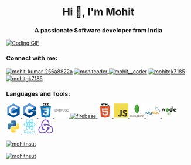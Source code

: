 <h1 align="center">Hi 👋, I'm Mohit</h1>
<h3 align="center">A passionate Software developer from India</h3>

<a href="https://tenor.com/view/code-coding-computer-gif-19684211" target="_blank">
    <img src="https://media.tenor.com/VhI7GTRnDWcAAAAC/code-coding.gif" alt="Coding GIF" height="200" width="200" />
</a>

<h3 align="left">Connect with me:</h3>
<p align="left">
<a href="https://linkedin.com/in/mohit-kumar-256a8822a" target="blank"><img align="center" src="https://raw.githubusercontent.com/rahuldkjain/github-profile-readme-generator/master/src/images/icons/Social/linked-in-alt.svg" alt="mohit-kumar-256a8822a" height="30" width="40" /></a>
<a href="https://auth.geeksforgeeks.org/user/mohitcoder/profile" target="_blank">
    <img align="center" src="https://upload.wikimedia.org/wikipedia/commons/4/43/GeeksforGeeks.svg" alt="mohitcoder" height="30" width="40" />
</a>
<a href="https://www.leetcode.com/mohit__coder" target="blank"><img align="center" src="https://raw.githubusercontent.com/rahuldkjain/github-profile-readme-generator/master/src/images/icons/Social/leet-code.svg" alt="mohit__coder" height="30" width="40" /></a>
<a href="https://www.codechef.com/users/mohitgk7185" target="_blank">
    <img align="center" src="https://img.icons8.com/color/48/000000/codechef.png" alt="mohitgk7185" height="30" width="40" />
</a>
<a href="https://codeforces.com/profile/mohitgk7185" target="_blank">
    <img align="center" src="https://raw.githubusercontent.com/rahuldkjain/github-profile-readme-generator/master/src/images/icons/Social/codeforces.svg" alt="mohitgk7185" height="30" width="40" />
</a>

</p>

<h3 align="left">Languages and Tools:</h3>
<p align="left"> <a href="https://getbootstrap.com" target="_blank" rel="noreferrer"> <img src="https://raw.githubusercontent.com/devicons/devicon/master/icons/c/c-original.svg" alt="c" width="40" height="40"/> </a> <a href="https://www.w3schools.com/cpp/" target="_blank" rel="noreferrer"> <img src="https://raw.githubusercontent.com/devicons/devicon/master/icons/cplusplus/cplusplus-original.svg" alt="cplusplus" width="40" height="40"/> </a> <a href="https://www.w3schools.com/css/" target="_blank" rel="noreferrer"> <img src="https://raw.githubusercontent.com/devicons/devicon/master/icons/css3/css3-original-wordmark.svg" alt="css3" width="40" height="40"/> </a> <a href="https://expressjs.com" target="_blank" rel="noreferrer"> <img src="https://raw.githubusercontent.com/devicons/devicon/master/icons/express/express-original-wordmark.svg" alt="express" width="40" height="40"/> </a> <a href="https://firebase.google.com/" target="_blank" rel="noreferrer"> <img src="https://www.vectorlogo.zone/logos/firebase/firebase-icon.svg" alt="firebase" width="40" height="40"/> </a> <a href="https://www.w3.org/html/" target="_blank" rel="noreferrer"> <img src="https://raw.githubusercontent.com/devicons/devicon/master/icons/html5/html5-original-wordmark.svg" alt="html5" width="40" height="40"/> </a> <a href="https://developer.mozilla.org/en-US/docs/Web/JavaScript" target="_blank" rel="noreferrer"> <img src="https://raw.githubusercontent.com/devicons/devicon/master/icons/javascript/javascript-original.svg" alt="javascript" width="40" height="40"/> </a> <a href="https://www.mongodb.com/" target="_blank" rel="noreferrer"> <img src="https://raw.githubusercontent.com/devicons/devicon/master/icons/mongodb/mongodb-original-wordmark.svg" alt="mongodb" width="40" height="40"/> </a> <a href="https://www.mysql.com/" target="_blank" rel="noreferrer"> <img src="https://raw.githubusercontent.com/devicons/devicon/master/icons/mysql/mysql-original-wordmark.svg" alt="mysql" width="40" height="40"/> </a> <a href="https://nodejs.org" target="_blank" rel="noreferrer"> <img src="https://raw.githubusercontent.com/devicons/devicon/master/icons/nodejs/nodejs-original-wordmark.svg" alt="nodejs" width="40" height="40"/> </a> <a href="https://www.python.org" target="_blank" rel="noreferrer"> <img src="https://raw.githubusercontent.com/devicons/devicon/master/icons/python/python-original.svg" alt="python" width="40" height="40"/> </a> <a href="https://reactjs.org/" target="_blank" rel="noreferrer"> <img src="https://raw.githubusercontent.com/devicons/devicon/master/icons/react/react-original-wordmark.svg" alt="react" width="40" height="40"/> </a> <a href="https://redux.js.org" target="_blank" rel="noreferrer"> <img src="https://raw.githubusercontent.com/devicons/devicon/master/icons/redux/redux-original.svg" alt="redux" width="40" height="40"/> 

<p><img align="center" src="https://github-readme-stats.vercel.app/api/top-langs?username=mohitnsut&show_icons=true&locale=en&layout=compact" alt="mohitnsut" /></p>

<p><img align="center" src="https://github-readme-streak-stats.herokuapp.com/?user=mohitnsut&" alt="mohitnsut" /></p>
